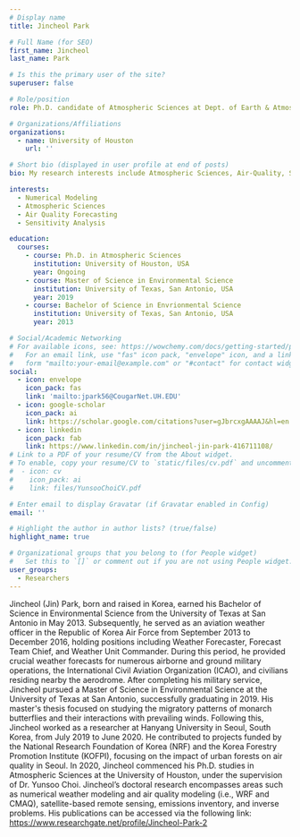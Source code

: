 ```yaml
---
# Display name
title: Jincheol Park

# Full Name (for SEO)
first_name: Jincheol
last_name: Park

# Is this the primary user of the site?
superuser: false

# Role/position
role: Ph.D. candidate of Atmospheric Sciences at Dept. of Earth & Atmospheric Sciences

# Organizations/Affiliations
organizations:
  - name: University of Houston
    url: ''

# Short bio (displayed in user profile at end of posts)
bio: My research interests include Atmospheric Sciences, Air-Quality, Sensitivity Analysis and Numerical Modeling.

interests:
  - Numerical Modeling
  - Atmospheric Sciences
  - Air Quality Forecasting
  - Sensitivity Analysis

education:
  courses:
    - course: Ph.D. in Atmospheric Sciences
      institution: University of Houston, USA
      year: Ongoing
    - course: Master of Science in Environmental Science
      institution: University of Texas, San Antonio, USA
      year: 2019
    - course: Bachelor of Science in Envrionmental Science
      institution: University of Texas, San Antonio, USA
      year: 2013

# Social/Academic Networking
# For available icons, see: https://wowchemy.com/docs/getting-started/page-builder/#icons
#   For an email link, use "fas" icon pack, "envelope" icon, and a link in the
#   form "mailto:your-email@example.com" or "#contact" for contact widget.
social:
  - icon: envelope
    icon_pack: fas
    link: 'mailto:jpark56@CougarNet.UH.EDU'
  - icon: google-scholar
    icon_pack: ai
    link: https://scholar.google.com/citations?user=gJbrcxgAAAAJ&hl=en
  - icon: linkedin
    icon_pack: fab
    link: https://www.linkedin.com/in/jincheol-jin-park-416711108/
# Link to a PDF of your resume/CV from the About widget.
# To enable, copy your resume/CV to `static/files/cv.pdf` and uncomment the lines below.
#  - icon: cv
#    icon_pack: ai
#    link: files/YunsooChoiCV.pdf

# Enter email to display Gravatar (if Gravatar enabled in Config)
email: ''

# Highlight the author in author lists? (true/false)
highlight_name: true

# Organizational groups that you belong to (for People widget)
#   Set this to `[]` or comment out if you are not using People widget.
user_groups:
  - Researchers 
---
```

Jincheol (Jin) Park, born and raised in Korea, earned his Bachelor of Science in Environmental Science from the University of Texas at San Antonio in May 2013. Subsequently, he served as an aviation weather officer in the Republic of Korea Air Force from September 2013 to December 2016, holding positions including Weather Forecaster, Forecast Team Chief, and Weather Unit Commander. During this period, he provided crucial weather forecasts for numerous airborne and ground military operations, the International Civil Aviation Organization (ICAO), and civilians residing nearby the aerodrome.
After completing his military service, Jincheol pursued a Master of Science in Environmental Science at the University of Texas at San Antonio, successfully graduating in 2019. His master's thesis focused on studying the migratory patterns of monarch butterflies and their interactions with prevailing winds.
Following this, Jincheol worked as a researcher at Hanyang University in Seoul, South Korea, from July 2019 to June 2020. He contributed to projects funded by the National Research Foundation of Korea (NRF) and the Korea Forestry Promotion Institute (KOFPI), focusing on the impact of urban forests on air quality in Seoul.
In 2020, Jincheol commenced his Ph.D. studies in Atmospheric Sciences at the University of Houston, under the supervision of Dr. Yunsoo Choi. Jincheol’s doctoral research encompasses areas such as numerical weather modeling and air quality modeling (i.e., WRF and CMAQ), satellite-based remote sensing, emissions inventory, and inverse problems. His publications can be accessed via the following link: https://www.researchgate.net/profile/Jincheol-Park-2


